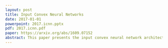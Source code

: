 ```yaml
---
layout: post
title: Input Convex Neural Networks
date: 2017-01-01
powerpoint: 2017.icnn.pptx
pdf: 2017.icnn.pdf
paper: https://arxiv.org/abs/1609.07152
abstract: This paper presents the input convex neural network architecture. These are scalar-valued (potentially deep) neural networks with constraints on the network parameters such that the output of the network is a convex function of (some of) the inputs. The networks allow for efficient inference via optimization over some inputs to the network given others, and can be applied to settings including structured prediction, data imputation, reinforcement learning, and others. In this paper we lay the basic groundwork for these models, proposing methods for inference, optimization and learning, and analyze their representational power. We show that many existing neural network architectures can be made input-convex with a minor modification, and develop specialized optimization algorithms tailored to this setting. Finally, we highlight the performance of the methods on multi-label prediction, image completion, and reinforcement learning problems, where we show improvement over the existing state of the art in many cases.
---
```

